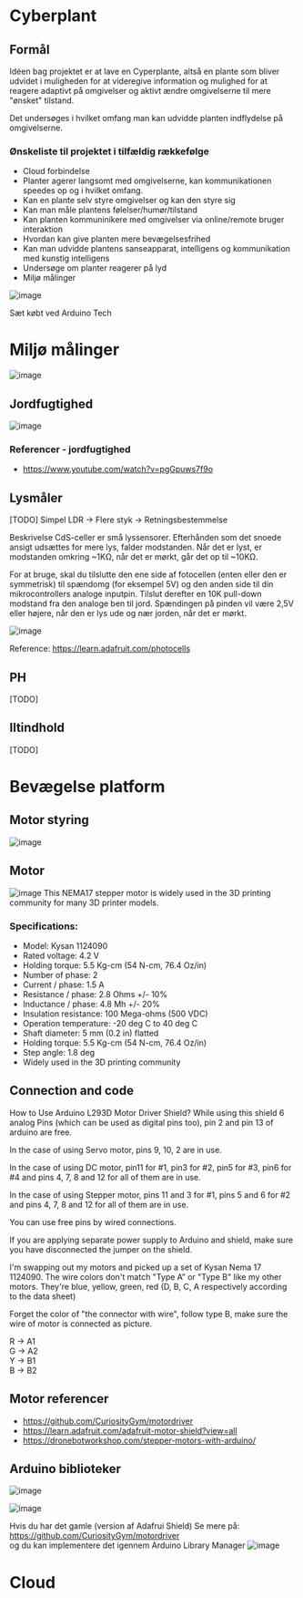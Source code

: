 # Cyberplant

## Formål
Idéen bag projektet er at lave en Cyperplante, altså en plante som bliver udvidet i muligheden for at videregive information og mulighed for at reagere adaptivt på omgivelser og aktivt ændre omgivelserne til mere "ønsket" tilstand.

Det undersøges i hvilket omfang man kan udvidde planten indflydelse på omgivelserne.

### Ønskeliste til projektet i tilfældig rækkefølge
* Cloud forbindelse
* Planter agerer langsomt med omgivelserne, kan kommunikationen speedes op og i hvilket omfang.
* Kan en plante selv styre omgivelser og kan den styre sig
* Kan man måle plantens følelser/humør/tilstand
* Kan planten kommuninikere med omgivelser via online/remote bruger interaktion
* Hvordan kan give planten mere bevægelsesfrihed
* Kan man udvidde plantens sanseapparat, intelligens og kommunikation med kunstig intelligens
* Undersøge om planter reagerer på lyd
* Miljø målinger

![image](https://user-images.githubusercontent.com/44589560/200331914-e9e358de-bee5-4d37-8097-b0f0e45fc8b9.png)

Sæt købt ved Arduino Tech

# Miljø målinger
![image](https://user-images.githubusercontent.com/44589560/200537674-326a1ffe-a5b2-4fe5-9cb8-610e46ef8117.png)

## Jordfugtighed
![image](https://user-images.githubusercontent.com/44589560/200332295-60ffcc1e-b3e0-44a1-9745-a2285323bc2b.png)

### Referencer - jordfugtighed
* https://www.youtube.com/watch?v=pgGpuws7f9o


## Lysmåler
[TODO] Simpel LDR -> Flere styk -> Retningsbestemmelse

Beskrivelse
CdS-celler er små lyssensorer. Efterhånden som det snoede ansigt udsættes for mere lys, falder modstanden. Når det er lyst, er modstanden omkring ~1KΩ, når det er mørkt, går det op til ~10KΩ.

For at bruge, skal du tilslutte den ene side af fotocellen (enten eller den er symmetrisk) til spændomg (for eksempel 5V) og den anden side til din mikrocontrollers analoge inputpin. Tilslut derefter en 10K pull-down modstand fra den analoge ben til jord. Spændingen på pinden vil være 2,5V eller højere, når den er lys ude og nær jorden, når det er mørkt.

![image](https://user-images.githubusercontent.com/44589560/200553497-223deff9-4369-4d50-ab43-994e0d011bae.png)

Reference:
https://learn.adafruit.com/photocells
## PH
[TODO]

## Iltindhold
[TODO]

# Bevægelse platform
## Motor styring
![image](https://user-images.githubusercontent.com/44589560/200569812-3a481e91-7a62-4b0c-b3c1-e902881bf287.png)

## Motor
![image](https://user-images.githubusercontent.com/44589560/200572280-a37de2d5-c9ac-422d-91d8-33649d36948a.png)
This NEMA17 stepper motor is widely used in the 3D printing community for many 3D printer models.

### Specifications:

* Model: Kysan 1124090
* Rated voltage: 4.2 V
* Holding torque: 5.5 Kg-cm (54 N-cm, 76.4 Oz/in)
* Number of phase: 2
* Current / phase: 1.5 A
* Resistance / phase: 2.8 Ohms +/- 10%
* Inductance / phase: 4.8 Mh +/- 20%
* Insulation resistance: 100 Mega-ohms (500 VDC)
* Operation temperature: -20 deg C to 40 deg C
* Shaft diameter: 5 mm (0.2 in) flatted
* Holding torque: 5.5 Kg-cm (54 N-cm, 76.4 Oz/in)
* Step angle: 1.8 deg
* Widely used in the 3D printing community

## Connection and code
How to Use Arduino L293D Motor Driver Shield?
While using this shield 6 analog Pins (which can be used as digital pins too), pin 2 and pin 13 of arduino are free.

In the case of using Servo motor, pins 9, 10, 2 are in use.

In the case of using DC motor, pin11 for #1, pin3 for #2, pin5 for #3, pin6 for #4 and pins 4, 7, 8 and 12 for all of them are in use.

In the case of using Stepper motor, pins 11 and 3 for #1, pins 5 and 6 for #2 and pins 4, 7, 8 and 12 for all of them are in use.

You can use free pins by wired connections.

If you are applying separate power supply to Arduino and shield, make sure you have disconnected the jumper on the shield.

I'm swapping out my motors and picked up a set of Kysan Nema 17 1124090. The wire colors don't match "Type A” or "Type B" like my other motors. They're blue, yellow, green, red (D, B, C, A respectively according to the data sheet)

Forget the color of "the connector with wire", follow type B, make sure the wire of motor is connected as picture.

R -> A1<br />
G -> A2<br />
Y -> B1<br />
B -> B2

## Motor referencer
* https://github.com/CuriosityGym/motordriver
* https://learn.adafruit.com/adafruit-motor-shield?view=all
* https://dronebotworkshop.com/stepper-motors-with-arduino/

## Arduino biblioteker
![image](https://user-images.githubusercontent.com/44589560/200571845-7e60d7ff-b958-4db7-8c88-9cf098134d10.png)

![image](https://user-images.githubusercontent.com/44589560/200571927-0f8476b4-6e81-44c9-b525-2a3624d343a6.png)

Hvis du har det gamle (version af Adafrui Shield)
Se mere på: https://github.com/CuriosityGym/motordriver<br />
og du kan implementere det igennem Arduino Library Manager
![image](https://user-images.githubusercontent.com/44589560/200578076-ff5cf16a-4972-4715-a208-dfc08436f4ab.png)


# Cloud

